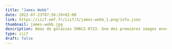 ```yaml
---
title: "James Webb"
date: 2022-07-23T07:56:29+02:00
link: https://iiif.emf.fr/iiif/3/james-webb_1.png/info.json 
thumbnail: james-webb.jpg
description: Amas de galaxies SMACS 0723. Une des premières images envoyées par le télescope spatial James Webb. NASA, ESA, CSA, STScI.
type: iiif
draft: false 
---
```



